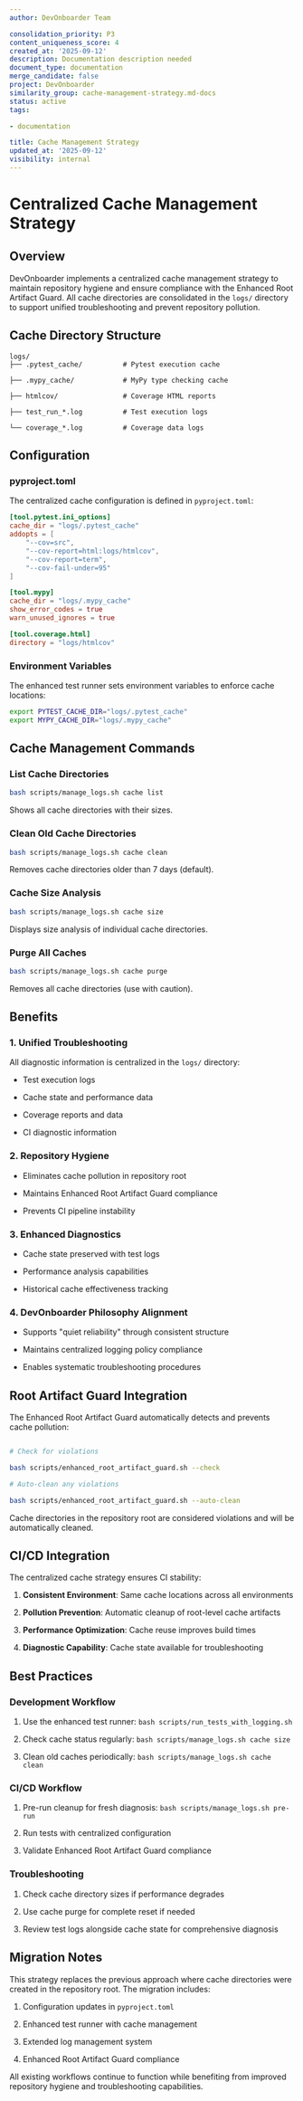 ```yaml
---
author: DevOnboarder Team

consolidation_priority: P3
content_uniqueness_score: 4
created_at: '2025-09-12'
description: Documentation description needed
document_type: documentation
merge_candidate: false
project: DevOnboarder
similarity_group: cache-management-strategy.md-docs
status: active
tags:

- documentation

title: Cache Management Strategy
updated_at: '2025-09-12'
visibility: internal
---
```


# Centralized Cache Management Strategy

## Overview

DevOnboarder implements a centralized cache management strategy to maintain repository hygiene and ensure compliance with the Enhanced Root Artifact Guard. All cache directories are consolidated in the `logs/` directory to support unified troubleshooting and prevent repository pollution.

## Cache Directory Structure

```text
logs/
├── .pytest_cache/          # Pytest execution cache

├── .mypy_cache/            # MyPy type checking cache

├── htmlcov/                # Coverage HTML reports

├── test_run_*.log          # Test execution logs

└── coverage_*.log          # Coverage data logs

```

## Configuration

### pyproject.toml

The centralized cache configuration is defined in `pyproject.toml`:

```toml
[tool.pytest.ini_options]
cache_dir = "logs/.pytest_cache"
addopts = [
    "--cov=src",
    "--cov-report=html:logs/htmlcov",
    "--cov-report=term",
    "--cov-fail-under=95"
]

[tool.mypy]
cache_dir = "logs/.mypy_cache"
show_error_codes = true
warn_unused_ignores = true

[tool.coverage.html]
directory = "logs/htmlcov"

```

### Environment Variables

The enhanced test runner sets environment variables to enforce cache locations:

```bash
export PYTEST_CACHE_DIR="logs/.pytest_cache"
export MYPY_CACHE_DIR="logs/.mypy_cache"

```

## Cache Management Commands

### List Cache Directories

```bash
bash scripts/manage_logs.sh cache list

```

Shows all cache directories with their sizes.

### Clean Old Cache Directories

```bash
bash scripts/manage_logs.sh cache clean

```

Removes cache directories older than 7 days (default).

### Cache Size Analysis

```bash
bash scripts/manage_logs.sh cache size

```

Displays size analysis of individual cache directories.

### Purge All Caches

```bash
bash scripts/manage_logs.sh cache purge

```

Removes all cache directories (use with caution).

## Benefits

### 1. Unified Troubleshooting

All diagnostic information is centralized in the `logs/` directory:

- Test execution logs

- Cache state and performance data

- Coverage reports and data

- CI diagnostic information

### 2. Repository Hygiene

- Eliminates cache pollution in repository root

- Maintains Enhanced Root Artifact Guard compliance

- Prevents CI pipeline instability

### 3. Enhanced Diagnostics

- Cache state preserved with test logs

- Performance analysis capabilities

- Historical cache effectiveness tracking

### 4. DevOnboarder Philosophy Alignment

- Supports "quiet reliability" through consistent structure

- Maintains centralized logging policy compliance

- Enables systematic troubleshooting procedures

## Root Artifact Guard Integration

The Enhanced Root Artifact Guard automatically detects and prevents cache pollution:

```bash

# Check for violations

bash scripts/enhanced_root_artifact_guard.sh --check

# Auto-clean any violations

bash scripts/enhanced_root_artifact_guard.sh --auto-clean

```

Cache directories in the repository root are considered violations and will be automatically cleaned.

## CI/CD Integration

The centralized cache strategy ensures CI stability:

1. **Consistent Environment**: Same cache locations across all environments

2. **Pollution Prevention**: Automatic cleanup of root-level cache artifacts

3. **Performance Optimization**: Cache reuse improves build times

4. **Diagnostic Capability**: Cache state available for troubleshooting

## Best Practices

### Development Workflow

1. Use the enhanced test runner: `bash scripts/run_tests_with_logging.sh`

2. Check cache status regularly: `bash scripts/manage_logs.sh cache size`

3. Clean old caches periodically: `bash scripts/manage_logs.sh cache clean`

### CI/CD Workflow

1. Pre-run cleanup for fresh diagnosis: `bash scripts/manage_logs.sh pre-run`

2. Run tests with centralized configuration

3. Validate Enhanced Root Artifact Guard compliance

### Troubleshooting

1. Check cache directory sizes if performance degrades

2. Use cache purge for complete reset if needed

3. Review test logs alongside cache state for comprehensive diagnosis

## Migration Notes

This strategy replaces the previous approach where cache directories were created in the repository root. The migration includes:

1. Configuration updates in `pyproject.toml`

2. Enhanced test runner with cache management

3. Extended log management system

4. Enhanced Root Artifact Guard compliance

All existing workflows continue to function while benefiting from improved repository hygiene and troubleshooting capabilities.
